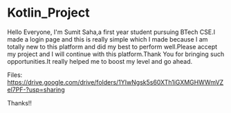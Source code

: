 # Kotlin_Project
Hello Everyone,
    I'm Sumit Saha,a first year student pursuing BTech CSE.I made a login page and this is really simple which I made because
    I am totally new to this platform and did my best to perform well.Please accept my project and I will continue with
    this platform.Thank You for bringing such opportunities.It really helped me to boost my level and go ahead.
     
Files:
https://drive.google.com/drive/folders/1YIwNgsk5s60XTh1iGXMGHWWmVZel7PF-?usp=sharing

Thanks!!

    
